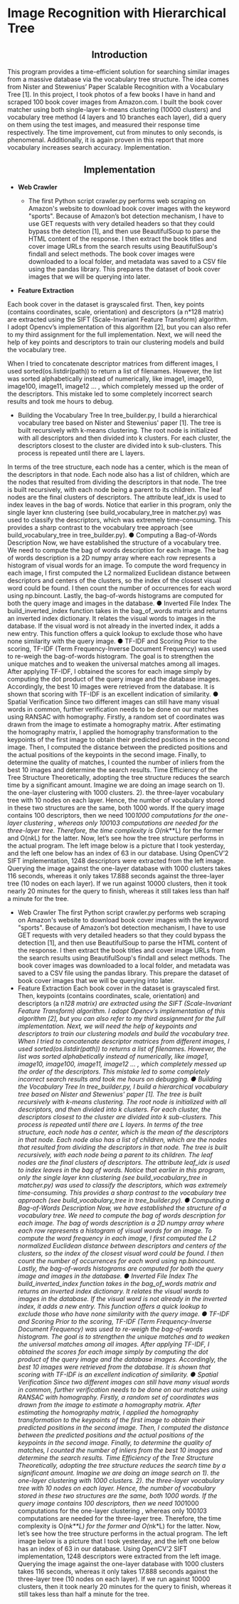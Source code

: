 # Image Recognition with Hierarchical Tree

<h2 align="center"><b>Introduction</b></h2>

This program provides a time-efficient solution for searching similar images from a massive
database via the vocabulary tree structure. The idea comes from Nister and Stewenius’
Paper Scalable Recognition with a Vocabulary Tree [1]. In this project, I took photos of a few books I have in hand and scraped 100 book cover images from Amazon.com. I built the book
cover matcher using both single-layer k-means clustering (10000 clusters) and vocabulary
tree method (4 layers and 10 branches each layer), did a query on them using the test
images, and measured their response time respectively. The time improvement, cut from
minutes to only seconds, is phenomenal. Additionally, it is again proven in this report that
more vocabulary increases search accuracy.
Implementation.

<h2 align="center"><b>Implementation</b></h2>

- **Web Crawler**
  - The first Python script crawler.py performs web scraping on Amazon's website to download
book cover images with the keyword "sports". Because of Amazon’s bot detection
mechanism, I have to use GET requests with very detailed headers so that they could
bypass the detection [1], and then use BeautifulSoup to parse the HTML content of the
response. I then extract the book titles and cover image URLs from the search results using
BeautifulSoup's findall and select methods. The book cover images were downloaded to a
local folder, and metadata was saved to a CSV file using the pandas library. This prepares the
dataset of book cover images that we will be querying into later.

- **Feature Extraction**
  
Each book cover in the dataset is grayscaled first. Then, key points (contains coordinates,
scale, orientation) and descriptors (a n*128 matrix) are extracted using the SIFT
(Scale-Invariant Feature Transform) algorithm. I adopt Opencv’s implementation of this
algorithm [2], but you can also refer to my third assignment for the full implementation. Next,
we will need the help of key points and descriptors to train our clustering models and build
the vocabulary tree.

When I tried to concatenate descriptor matrices from different images, I used
sorted(os.listdir(path)) to return a list of filenames. However, the list was sorted
alphabetically instead of numerically, like image1, image10, image100, image11, image12 …
, which completely messed up the order of the descriptors. This mistake led to some
completely incorrect search results and took me hours to debug.

- Building the Vocabulary Tree
In tree_builder.py, I build a hierarchical vocabulary tree based on Nister and Stewenius'
paper [1]. The tree is built recursively with k-means clustering. The root node is initialized
with all descriptors and then divided into k clusters. For each cluster, the descriptors closest
to the cluster are divided into k sub-clusters. This process is repeated until there are L
layers.

In terms of the tree structure, each node has a center, which is the mean of the descriptors
in that node. Each node also has a list of children, which are the nodes that resulted from
dividing the descriptors in that node. The tree is built recursively, with each node being a
parent to its children. The leaf nodes are the final clusters of descriptors. The attribute
leaf_idx is used to index leaves in the bag of words.
Notice that earlier in this program, only the single layer knn clustering (see
build_vocabulary_tree in matcher.py) was used to classify the descriptors, which was
extremely time-consuming. This provides a sharp contrast to the vocabulary tree approach
(see build_vocabulary_tree in tree_builder.py).
● Computing a Bag-of-Words Description
Now, we have established the structure of a vocabulary tree. We need to compute the bag of
words description for each image. The bag of words description is a 2D numpy array where
each row represents a histogram of visual words for an image. To compute the word
frequency in each image, I first computed the L2 normalized Euclidean distance between
descriptors and centers of the clusters, so the index of the closest visual word could be
found. I then count the number of occurrences for each word using np.bincount. Lastly, the
bag-of-words histograms are computed for both the query image and images in the
database.
● Inverted File Index
The build_inverted_index function takes in the bag_of_words matrix and returns an inverted
index dictionary. It relates the visual words to images in the database. If the visual word is
not already in the inverted index, it adds a new entry. This function offers a quick lookup to
exclude those who have none similarity with the query image.
● TF-IDF and Scoring
Prior to the scoring, TF-IDF (Term Frequency-Inverse Document Frequency) was used to
re-weigh the bag-of-words histogram. The goal is to strengthen the unique matches and to
weaken the universal matches among all images.
After applying TF-IDF, I obtained the scores for each image simply by computing the dot
product of the query image and the database images. Accordingly, the best 10 images were
retrieved from the database. It is shown that scoring with TF-IDF is an excellent indication of
similarity.
● Spatial Verification
Since two different images can still have many visual words in common, further verification
needs to be done on our matches using RANSAC with homography.
Firstly, a random set of coordinates was drawn from the image to estimate a homography
matrix. After estimating the homography matrix, I applied the homography transformation to
the keypoints of the first image to obtain their predicted positions in the second image. Then,
I computed the distance between the predicted positions and the actual positions of the
keypoints in the second image.
Finally, to determine the quality of matches, I counted the number of inliers from the best 10
images and determine the search results.
Time Efficiency of the Tree Structure
Theoretically, adopting the tree structure reduces the search time by a significant amount.
Imagine we are doing an image search on 1). the one-layer clustering with 1000 clusters. 2).
the three-layer vocabulary tree with 10 nodes on each layer. Hence, the number of
vocabulary stored in these two structures are the same, both 1000 words. If the query image
contains 100 descriptors, then we need 100*1000 computations for the one-layer clustering ,
whereas only 100*10*3 computations are needed for the three-layer tree. Therefore, the time
complexity is O(n*k**L) for the former and O(n*k*L) for the latter.
Now, let’s see how the tree structure performs in the actual program. The left image below is
a picture that I took yesterday, and the left one below has an index of 63 in our database.
Using OpenCV’2 SIFT implementation, 1248 descriptors were extracted from the left image.
Querying the image against the one-layer database with 1000 clusters takes 116 seconds,
whereas it only takes 17.888 seconds against the three-layer tree (10 nodes on each layer).
If we run against 10000 clusters, then it took nearly 20 minutes for the query to finish,
whereas it still takes less than half a minute for the tree.

  - Web Crawler
The first Python script crawler.py performs web scraping on Amazon's website to download
book cover images with the keyword "sports". Because of Amazon’s bot detection
mechanism, I have to use GET requests with very detailed headers so that they could
bypass the detection [1], and then use BeautifulSoup to parse the HTML content of the
response. I then extract the book titles and cover image URLs from the search results using
BeautifulSoup's findall and select methods. The book cover images was downloaded to a
local folder, and metadata was saved to a CSV file using the pandas library. This prepare the
dataset of book cover images that we will be querying into later.
- Feature Extraction
Each book cover in the dataset is grayscaled first. Then, keypoints (contains coordinates,
scale, orientation) and descriptors (a n*128 matrix) are extracted using the SIFT
(Scale-Invariant Feature Transform) algorithm. I adopt Opencv’s implementation of this
algorithm [2], but you can also refer to my third assignment for the full implementation. Next,
we will need the help of keypoints and descriptors to train our clustering models and build
the vocabulary tree.
When I tried to concatenate descriptor matrices from different images, I used
sorted(os.listdir(path)) to returns a list of filenames. However, the list was sorted
alphabetically instead of numerically, like image1, image10, image100, image11, image12 …
, which completely messed up the order of the descriptors. This mistake led to some
completely incorrect search results and took me hours on debugging.
● Building the Vocabulary Tree
In tree_builder.py, I build a hierarchical vocabulary tree based on Nister and Stewenius'
paper [1]. The tree is built recursively with k-means clustering. The root node is initialized
with all descriptors, and then divided into k clusters. For each cluster, the descriptors closest
to the cluster are divided into k sub-clusters. This process is repeated until there are L
layers.
In terms of the tree structure, each node has a center, which is the mean of the descriptors
in that node. Each node also has a list of children, which are the nodes that resulted from
dividing the descriptors in that node. The tree is built recursively, with each node being a
parent to its children. The leaf nodes are the final clusters of descriptors. The attribute
leaf_idx is used to index leaves in the bag of words.
Notice that earlier in this program, only the single layer knn clustering (see
build_vocabulary_tree in matcher.py) was used to classify the descriptors, which was
extremely time-consuming. This provides a sharp contrast to the vocabulary tree approach
(see build_vocabulary_tree in tree_builder.py).
● Computing a Bag-of-Words Description
Now, we have established the structure of a vocabulary tree. We need to compute the bag of
words description for each image. The bag of words description is a 2D numpy array where
each row represents a histogram of visual words for an image. To compute the word
frequency in each image, I first computed the L2 normalized Euclidean distance between
descriptors and centers of the clusters, so the index of the closest visual word could be
found. I then count the number of occurrences for each word using np.bincount. Lastly, the
bag-of-words histograms are computed for both the query image and images in the
database.
● Inverted File Index
The build_inverted_index function takes in the bag_of_words matrix and returns an inverted
index dictionary. It relates the visual words to images in the database. If the visual word is
not already in the inverted index, it adds a new entry. This function offers a quick lookup to
exclude those who have none similarity with the query image.
● TF-IDF and Scoring
Prior to the scoring, TF-IDF (Term Frequency-Inverse Document Frequency) was used to
re-weigh the bag-of-words histogram. The goal is to strengthen the unique matches and to
weaken the universal matches among all images.
After applying TF-IDF, I obtained the scores for each image simply by computing the dot
product of the query image and the database images. Accordingly, the best 10 images were
retrieved from the database. It is shown that scoring with TF-IDF is an excellent indication of
similarity.
● Spatial Verification
Since two different images can still have many visual words in common, further verification
needs to be done on our matches using RANSAC with homography.
Firstly, a random set of coordinates was drawn from the image to estimate a homography
matrix. After estimating the homography matrix, I applied the homography transformation to
the keypoints of the first image to obtain their predicted positions in the second image. Then,
I computed the distance between the predicted positions and the actual positions of the
keypoints in the second image.
Finally, to determine the quality of matches, I counted the number of inliers from the best 10
images and determine the search results.
Time Efficiency of the Tree Structure
Theoretically, adopting the tree structure reduces the search time by a significant amount.
Imagine we are doing an image search on 1). the one-layer clustering with 1000 clusters. 2).
the three-layer vocabulary tree with 10 nodes on each layer. Hence, the number of
vocabulary stored in these two structures are the same, both 1000 words. If the query image
contains 100 descriptors, then we need 100*1000 computations for the one-layer clustering ,
whereas only 100*10*3 computations are needed for the three-layer tree. Therefore, the time
complexity is O(n*k**L) for the former and O(n*k*L) for the latter.
Now, let’s see how the tree structure performs in the actual program. The left image below is
a picture that I took yesterday, and the left one below has an index of 63 in our database.
Using OpenCV’2 SIFT implementation, 1248 descriptors were extracted from the left image.
Querying the image against the one-layer database with 1000 clusters takes 116 seconds,
whereas it only takes 17.888 seconds against the three-layer tree (10 nodes on each layer).
If we run against 10000 clusters, then it took nearly 20 minutes for the query to finish,
whereas it still takes less than half a minute for the tree.
